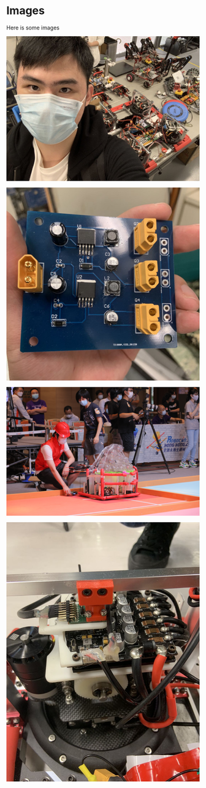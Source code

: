 # Images

Here is some images

![image](https://github.com/DDQXZcp/Robocon2021_SwerveHT_Competition_Version/blob/main/img/me_and_robots.jpg)

![image](https://github.com/DDQXZcp/Robocon2021_SwerveHT_Competition_Version/blob/main/img/stepdown.jpg)

![image](https://github.com/DDQXZcp/Robocon2021_SwerveHT_Competition_Version/blob/main/img/me_competition.jpg)

![image](https://github.com/DDQXZcp/Robocon2021_SwerveHT_Competition_Version/blob/main/img/swerve_model.png)
